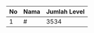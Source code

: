 | No | Nama            | Jumlah Level |
|----|-----------------|--------------|
| 1  | #    |    3534        |
